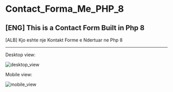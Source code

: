 # Contact_Forma_Me_PHP_8

[ENG] This is a Contact Form Built in Php 8
-------------------------------------------------------------
[ALB] Kjo eshte nje Kontakt Forme e Ndertuar ne Php 8




-------------------------------------------------------------


Desktop view:

![desktop_view](https://user-images.githubusercontent.com/48931439/120111228-6a129500-c171-11eb-8a7d-054fab621f3d.png)

Mobile view:

![mobile_view](https://user-images.githubusercontent.com/48931439/120111195-494a3f80-c171-11eb-8930-f103f302c5c6.png)
